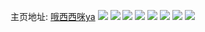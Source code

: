 主页地址: [哦西西咪ya](https://weibo.com/u/6040642754) 
![](https://wx4.sinaimg.cn/mw2000/006ANV7Qly1h5ygcaoqgqj31hr1kytd5.jpg) 
![](https://wx4.sinaimg.cn/mw2000/006ANV7Qly1h5ygcfm90jj32c0340b2a.jpg) 
![](https://wx4.sinaimg.cn/mw2000/006ANV7Qly1h5ygc97xkdj327l1k8qfw.jpg) 
![](https://wx4.sinaimg.cn/mw2000/006ANV7Qly1h5ygchknaxj32c02c0hdu.jpg) 
![](https://wx4.sinaimg.cn/mw2000/006ANV7Qly1h5ygck7u1fj324f2twnpd.jpg) 
![](https://wx4.sinaimg.cn/mw2000/006ANV7Qly1h5ygcocpjhj32c02jyx6p.jpg) 
![](https://wx4.sinaimg.cn/mw2000/006ANV7Qly1h5ygclr5clj31ba0zgdk3.jpg) 
![](https://wx4.sinaimg.cn/mw2000/006ANV7Qly1h5ygcpkfdej328l33yb2a.jpg) 
